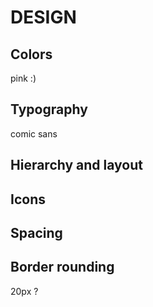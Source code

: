# DESIGN

## Colors
pink :)

## Typography
comic sans

## Hierarchy and layout

## Icons

## Spacing

## Border rounding
20px ?

